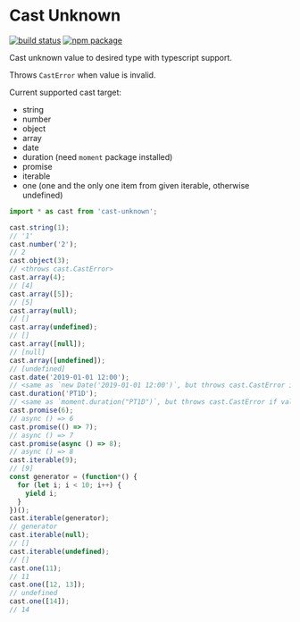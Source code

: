 # Cast Unknown

[![build status](https://github.com/NateScarlet/cast-unknown/workflows/Node%20CI/badge.svg)](https://github.com/NateScarlet/cast-unknown/actions)
[![npm package](https://img.shields.io/npm/v/cast-unknown)](https://www.npmjs.com/package/cast-unknown)

Cast unknown value to desired type with typescript support.

Throws `CastError` when value is invalid.

Current supported cast target:

- string
- number
- object
- array
- date
- duration (need `moment` package installed)
- promise
- iterable
- one (one and the only one item from given iterable, otherwise undefined)

```javascript
import * as cast from 'cast-unknown';

cast.string(1);
// '1'
cast.number('2');
// 2
cast.object(3);
// <throws cast.CastError>
cast.array(4);
// [4]
cast.array([5]);
// [5]
cast.array(null);
// []
cast.array(undefined);
// []
cast.array([null]);
// [null]
cast.array([undefined]);
// [undefined]
cast.date('2019-01-01 12:00');
// <same as `new Date('2019-01-01 12:00')`, but throws cast.CastError if value invalid>
cast.duration('PT1D');
// <same as `moment.duration("PT1D")`, but throws cast.CastError if value invalid>
cast.promise(6);
// async () => 6
cast.promise(() => 7);
// async () => 7
cast.promise(async () => 8);
// async () => 8
cast.iterable(9);
// [9]
const generator = (function*() {
  for (let i; i < 10; i++) {
    yield i;
  }
})();
cast.iterable(generator);
// generator
cast.iterable(null);
// []
cast.iterable(undefined);
// []
cast.one(11);
// 11
cast.one([12, 13]);
// undefined
cast.one([14]);
// 14
```

